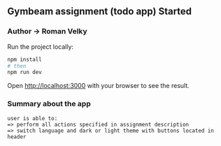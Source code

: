 ## Gymbeam assignment (todo app) Started

### Author -> Roman Velky

Run the project locally:

```bash
npm install
# then
npm run dev
```

Open [http://localhost:3000](http://localhost:3000) with your browser to see the result.

### Summary about the app

```
user is able to:
=> perform all actions specified in assignment description
=> switch language and dark or light theme with buttons located in header
```

